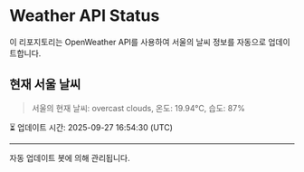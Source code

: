 
# Weather API Status

이 리포지토리는 OpenWeather API를 사용하여 서울의 날씨 정보를 자동으로 업데이트합니다.

## 현재 서울 날씨
> 서울의 현재 날씨: overcast clouds, 온도: 19.94°C, 습도: 87%

⏳ 업데이트 시간: 2025-09-27 16:54:30 (UTC)

---
자동 업데이트 봇에 의해 관리됩니다.
